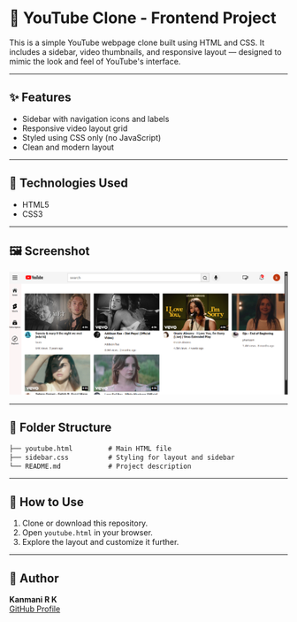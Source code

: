 
# 🎥 YouTube Clone - Frontend Project

This is a simple YouTube webpage clone built using HTML and CSS. It includes a sidebar, video thumbnails, and responsive layout — designed to mimic the look and feel of YouTube's interface.

---

## ✨ Features

- Sidebar with navigation icons and labels
- Responsive video layout grid
- Styled using CSS only (no JavaScript)
- Clean and modern layout

---

## 🧰 Technologies Used

- HTML5
- CSS3

---

## 🖼️ Screenshot

![YouTube Clone Preview](screenshot.png)

---

## 📂 Folder Structure

```
├── youtube.html         # Main HTML file  
├── sidebar.css          # Styling for layout and sidebar  
└── README.md            # Project description  
```

---

## 🚀 How to Use

1. Clone or download this repository.
2. Open `youtube.html` in your browser.
3. Explore the layout and customize it further.

---

## 👤 Author

**Kanmani R K**  
[GitHub Profile](https://github.com/kanmanirk)

